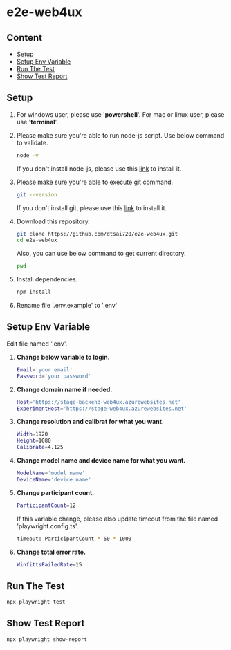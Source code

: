 # **e2e-web4ux**

## **Content**

- [Setup](#setup)
- [Setup Env Variable](#setup-env-variable)
- [Run The Test](#run-the-test)
- [Show Test Report](#show-test-report)

## **Setup**
1. For windows user, please use '**powershell**'. For mac or linux user, please use '**terminal**'.

2. Please make sure you're able to run node-js script.
    Use below command to validate.
    ```sh
    node -v
    ```
    If you don't install node-js, please use this [link](https://nodejs.org/en/download) to install it.

3. Please make sure you're able to execute git command.
    ```sh
    git --version
    ```
    If you don't install git, please use this [link](https://git-scm.com/downloads) to install it.

4. Download this repository.
    ```sh
    git clone https://github.com/dtsai720/e2e-web4ux.git
    cd e2e-web4ux
    ```
    Also, you can use below command to get current directory.
    ```sh
    pwd
    ```
5. Install dependencies.
    ```sh
    npm install
    ```

6. Rename file '.env.example' to '.env'

## **Setup Env Variable**
Edit file named '.env'.

1. **Change below variable to login.**
    ```sh
    Email='your email'
    Password='your password'
    ```

2. **Change domain name if needed.**
    ```sh
    Host='https://stage-backend-web4ux.azurewebsites.net'
    ExperimentHost='https://stage-web4ux.azurewebsites.net'
    ```

3. **Change resolution and calibrat for what you want.**
    ```sh
    Width=1920
    Height=1080
    Calibrate=4.125
    ```

4. **Change model name and device name for what you want.**
    ```sh
    ModelName='model name'
    DeviceName='device name'
    ```

5. **Change participant count.**
    ```sh
    ParticipantCount=12
    ```
    If this variable change, please also update timeout from the file named 'playwright.config.ts'.
    ```sh
    timeout: ParticipantCount * 60 * 1000
    ```

6. **Change total error rate.**
    ```sh
    WinfittsFailedRate=15
    ```

## **Run The Test**
```sh
npx playwright test
```

## **Show Test Report**
```sh
npx playwright show-report
```
